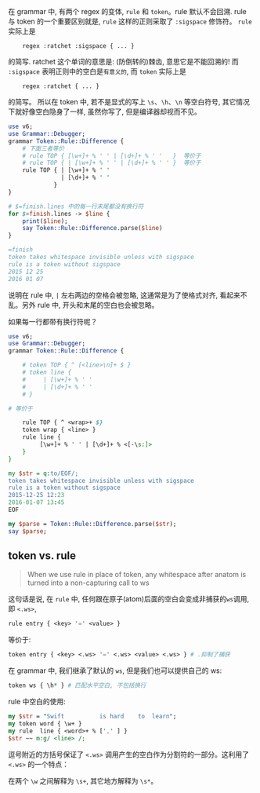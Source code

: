 
在 grammar 中, 有两个 regex 的变体, `rule` 和 `token`。rule 默认不会回溯.  rule 与 token 的一个重要区别就是, `rule` 这样的正则采取了 `:sigspace` 修饰符。 `rule` 实际上是

``` 
    regex :ratchet :sigspace { ... }
```

的简写.  ratchet 这个单词的意思是: (防倒转的)棘齿, 意思它是不能回溯的!  而 `:sigspace` 表明正则中的空白是`有意义的`, 而 `token` 实际上是

``` 
    regex :ratchet { ... }
```

的简写。 所以在 token 中, 若不是显式的写上 `\s`、`\h`、`\n` 等空白符号, 其它情况下就好像空白隐身了一样, 虽然你写了, 但是编译器却视而不见。

``` perl
use v6;
use Grammar::Debugger;
grammar Token::Rule::Difference {
    # 下面三者等价
    # rule TOP { [\w+]+ % ' ' | [\d+]+ % ' '   }  等价于
    # rule TOP { | [\w+]+ % ' ' | [\d+]+ % ' ' }  等价于
    rule TOP { | [\w+]+ % ' '
               | [\d+]+ % ' '
             }
}

# $=finish.lines 中的每一行末尾都没有换行符
for $=finish.lines -> $line {
    print($line);
    say Token::Rule::Difference.parse($line)
}

=finish
token takes whitespace invisible unless with sigspace
rule is a token without sigspace
2015 12 25
2016 01 07
```

说明在 rule 中, `|` 左右两边的空格会被忽略, 这通常是为了使格式对齐, 看起来不乱。另外 rule 中, 开头和末尾的空白也会被忽略。

如果每一行都带有换行符呢？

``` perl
use v6;
use Grammar::Debugger;
grammar Token::Rule::Difference {

    # token TOP { ^ [<line>\n]+ $ }
    # token line {
    #     | [\w+]+ % ' '
    #     | [\d+]+ % ' '
    # }

# 等价于

    rule TOP { ^ <wrap>+ $}
    token wrap { <line> }
    rule line {
         [\w+]+ % ' ' | [\d+]+ % <[-\s:]>
    }
}

my $str = q:to/EOF/;
token takes whitespace invisible unless with sigspace
rule is a token without sigspace
2015-12-25 12:23
2016-01-07 13:45
EOF

my $parse = Token::Rule::Difference.parse($str);
say $parse;
```

## token vs. rule

> When we use rule in place of token, any whitespace after anatom is turned into a non-capturing call to ws									

这句话是说, 在 `rule` 中, 任何跟在原子(atom)后面的空白会变成非捕获的`ws`调用, 即 `<.ws>`, 

``` perl
rule entry { <key> '=' <value> }
```

等价于:

``` perl
token entry { <key> <.ws> '=' <.ws> <value> <.ws> } # .抑制了捕获
```

在 grammar 中, 我们继承了默认的 `ws`, 但是我们也可以提供自己的 ws:

``` perl
token ws { \h* } # 匹配水平空白, 不包括换行
```

rule 中空白的使用:

``` perl
my $str = "Swift          is hard    to  learn";
my token word { \w+ }
my rule  line { <word>+ % [',' ] }
$str ~~ m:g/ <line> /;
```

逗号附近的方括号保证了 `<.ws>` 调用产生的空白作为分割符的一部分。这利用了 `<.ws>` 的一个特点：

在两个 `\w` 之间解释为 `\s+`, 其它地方解释为 `\s*`。
